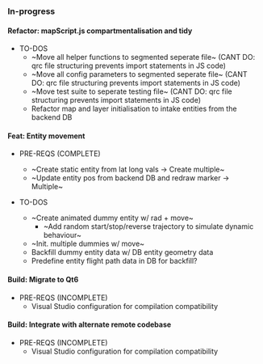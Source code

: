 ### In-progress

#### Refactor: mapScript.js compartmentalisation and tidy
- TO-DOS
    - ~Move all helper functions to segmented seperate file~ (CANT DO: qrc file structuring prevents import statements in JS code)
    - ~Move all config parameters to segmented seperate file~ (CANT DO: qrc file structuring prevents import statements in JS code)
    - ~Move test suite to seperate testing file~ (CANT DO: qrc file structuring prevents import statements in JS code)
    - Refactor map and layer initialisation to intake entities from the backend DB 

#### Feat: Entity movement
- PRE-REQS (COMPLETE)
    - ~Create static entity from lat long vals -> Create multiple~
    - ~Update entity pos from backend DB and redraw marker -> Multiple~

- TO-DOS
    - ~Create animated dummy entity w/ rad + move~
        - ~Add random start/stop/reverse trajectory to simulate dynamic behaviour~
    - ~Init. multiple dummies w/ move~
    - Backfill dummy entity data w/ DB entity geometry data
    - Predefine entity flight path data in DB for backfill?

#### Build: Migrate to Qt6
- PRE-REQS (INCOMPLETE)
    - Visual Studio configuration for compilation compatibility

#### Build: Integrate with alternate remote codebase
- PRE-REQS (INCOMPLETE)
    - Visual Studio configuration for compilation compatibility
